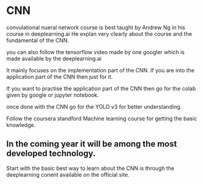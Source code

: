 # CNN
convulational nueral network course is best taught by Andrew Ng in his course in deeplearning.ai
He explan very clearly about the course and the fundamental of the CNN.

you can also follow the tensorflow video made by one googler which is made available by the deeplearning.ai

It mainly focuses on the implementation part of the CNN.
If you are into the application part of the CNN then just for it.

If you want to practise the application part of the CNN then go for the colab given by google or jupyter notebook.

once done with the CNN go for the YOLO v3 for better understanding.

Follow the coursera standford Machine learning course for getting the basic knowledge.

In the coming year it will be among the most developed technology.
------------------------------------------------------------------------------------------------------

Start with the basic best way to learn about the CNN is through the deeplearning conent available on the official site.
